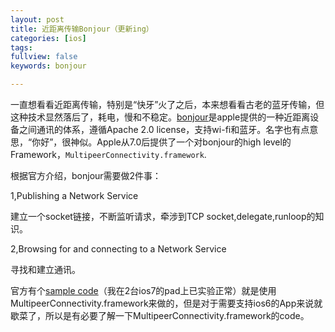 ```yaml
---
layout: post
title: 近距离传输Bonjour（更新ing）
categories: [ios]
tags:
fullview: false
keywords: bonjour

---
```


一直想看看近距离传输，特别是“快牙”火了之后，本来想看看古老的蓝牙传输，但这种技术显然落后了，耗电，慢和不稳定。[bonjour](https://developer.apple.com/bonjour/index.html)是apple提供的一种近距离设备之间通讯的体系，遵循Apache 2.0 license，支持wi-fi和蓝牙。名字也有点意思，“你好”，很神似。Apple从7.0后提供了一个对bonjour的high level的Framework，`MultipeerConnectivity.framework`.

根据官方介绍，bonjour需要做2件事：

1,Publishing a Network Service

建立一个socket链接，不断监听请求，牵涉到TCP socket,delegate,runloop的知识。

2,Browsing for and connecting to a Network Service

寻找和建立通讯。

官方有个[sample code](https://developer.apple.com/library/ios/samplecode/MultipeerGroupChat/Introduction/Intro.html#//apple_ref/doc/uid/DTS40013691)（我在2台ios7的pad上已实验正常）就是使用MultipeerConnectivity.framework来做的，但是对于需要支持ios6的App来说就歇菜了，所以是有必要了解一下MultipeerConnectivity.framework的code。








